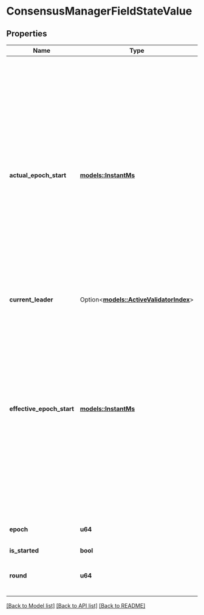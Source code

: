 # ConsensusManagerFieldStateValue

## Properties

Name | Type | Description | Notes
------------ | ------------- | ------------- | -------------
**actual_epoch_start** | [**models::InstantMs**](InstantMs.md) | The actual time the epoch started. Not used by any logic, but the difference between this and the effective start gives a measure of the time it took for the end-of-epoch to be noticed.  Note: in abnormal cases (e.g. Byzantine network quorum), this on-ledger field may be set to an arbitrary, extreme value allowed by 64-bit signed integer. The API will still clamp the timestamp to `0 <= ms <= 100000000000000 (== 10^14)`, which translates to `1970-01-01T00:00:00.000Z <= t <= 5138-11-16T09:46:40.000Z`.  | 
**current_leader** | Option<[**models::ActiveValidatorIndex**](ActiveValidatorIndex.md)> |  | [optional]
**effective_epoch_start** | [**models::InstantMs**](InstantMs.md) | The effective time the epoch started. A drift-free measure, used to work out when the epoch should ideally end.   Note: in abnormal cases (e.g. Byzantine network quorum), this on-ledger field may be set to an arbitrary, extreme value allowed by 64-bit signed integer. The API will still clamp the timestamp to `0 <= ms <= 100000000000000 (== 10^14)`, which translates to `1970-01-01T00:00:00.000Z <= t <= 5138-11-16T09:46:40.000Z`.  | 
**epoch** | **u64** | An integer between `0` and `10^10`, marking the current epoch | 
**is_started** | **bool** |  | 
**round** | **u64** | An integer between `0` and `10^10`, marking the current round in an epoch | 

[[Back to Model list]](../README.md#documentation-for-models) [[Back to API list]](../README.md#documentation-for-api-endpoints) [[Back to README]](../README.md)


